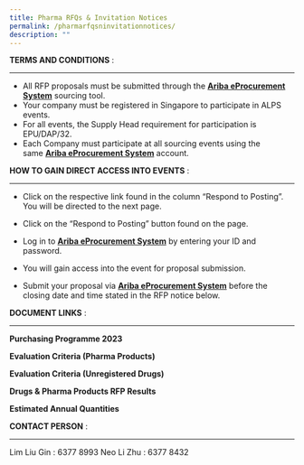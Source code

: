 ```yaml
---
title: Pharma RFQs & Invitation Notices
permalink: /pharmarfqsninvitationnotices/
description: ""
---
```

**TERMS AND CONDITIONS** :
_____________________________________________________________
* All RFP proposals must be submitted through the [**Ariba eProcurement System**](https://www.ariba.com/) sourcing tool.
* Your company must be registered in Singapore to participate in ALPS events.
*  For all events, the Supply Head requirement for participation is EPU/DAP/32.
*  Each Company must participate at all sourcing events using the same [**Ariba eProcurement System**](https://www.ariba.com/) account.

**HOW TO GAIN DIRECT ACCESS INTO EVENTS** : 
____________________________________________________________
* Click on the respective link found in the column “Respond to Posting”. You will be directed to the next page.

* Click on the “Respond to Posting” button found on the page.

* Log in to [**Ariba eProcurement System**](https://www.ariba.com/) by entering your ID and password.

* You will gain access into the event for proposal submission.
* Submit your proposal via [**Ariba eProcurement System**](https://www.ariba.com/) before the closing date and time stated in the RFP notice below.

**DOCUMENT LINKS** :
____________________________________________________________

**Purchasing Programme 2023**
[](/files/this%20is%20a%20test%20file.pdf)

**Evaluation Criteria (Pharma Products)**[](/files/this%20is%20a%20test%20file.pdf)

**Evaluation Criteria (Unregistered Drugs)**[](/files/this%20is%20a%20test%20file.pdf)

**Drugs & Pharma Products RFP Results**[](/files/this%20is%20a%20test%20file.pdf)

**Estimated Annual Quantities**[](/files/this%20is%20a%20test%20file.pdf)


**CONTACT PERSON** : 
____________________________________________________________

Lim Liu Gin : 6377 8993
Neo Li Zhu : 6377 8432